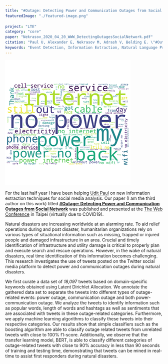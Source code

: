 ```yaml
---
title: "#Outage: Detecting Power and Communication Outages from Social Network"
featuredImage: "./featured-image.png" 

project: "LTE"
category: "core"
paper: "Nekrasov_2020_04_20_WWW_DetectingOutagesSocialNetwork.pdf"
citation: "Paul U, Alexander E, Nekrasov M, Adrash V, Belding E. \"#Outage: Detecting Power and Communication Outages from Social Network.\"  In Proceedings of the Web Conference (WWW). 2020."
keywords: "Event Detection, Information Extraction, Natural Language Processing,  Social Media, Data Mining."
---
```


<div class="img-right"><img src="./featured-image.png" alt="Word cloud from analysis."></div>

For the last half year I have been helping [Udit Paul](https://www.linkedin.com/in/uditapaul) on new information extraction techniques for social media analysis. Our paper (I am the third author on this work) titled  **[#Outage: Detecting Power and Communication Outages from Social Network](/papers/Nekrasov_2020_04_20_WWW_DetectingOutagesSocialNetwork.pdf)** was published and presented at the [The Web Conference](https://www2020.thewebconf.org/) in Taipei (virtually due to COVID19).  

Natural disasters are increasing worldwide at an alarming rate.  To aid relief operations during and post disaster, humanitarian organizations rely on various types of situational information such as missing, trapped or injured people and damaged infrastructure in an area. Crucial and timely identification of infrastructure and utility damage is critical to properly plan and execute search and rescue operations. However, in the wake of natural disasters, real time identification of this information becomes challenging. This research investigates the use of tweets posted on the Twitter social media platform to detect power and communication outages during natural disasters. 

We first curate a data set of *18,097* tweets based on domain-specific keywords obtained using Latent Dirichlet Allocation. We annotate the gathered data set to separate the tweets into different types of outage-related events: power outage, communication outage and both power-communication outage. We analyze the tweets to identify information such as popular words, length of words and hashtags as well as sentiments that are associated with tweets in these outage-related categories. Furthermore, we apply machine learning algorithms to classify these tweets into their respective categories. Our results show that simple classifiers such as the boosting algorithm are able to classify outage related tweets from unrelated tweets with close to 100% f1-score. Additionally, we observe that the transfer learning model, BERT, is able to classify different categories of outage-related tweets with close to 90% accuracy in less than 90 seconds of training and testing time, demonstrating that tweets can be mined in real-time to assist first responders during natural disasters.
